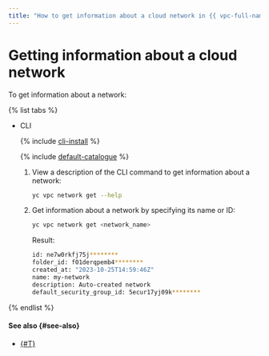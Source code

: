 ```yaml
---
title: "How to get information about a cloud network in {{ vpc-full-name }}"
---
```


# Getting information about a cloud network

To get information about a network:

{% list tabs %}

- CLI

   {% include [cli-install](../../_includes/cli-install.md) %}

   {% include [default-catalogue](../../_includes/default-catalogue.md) %}

   1. View a description of the CLI command to get information about a network:

      ```bash
      yc vpc network get --help
      ```

   1. Get information about a network by specifying its name or ID:

      ```bash
      yc vpc network get <network_name>
      ```

      Result:

      ```bash
      id: ne7w0rkfj75j********
      folder_id: f01derqpemb4********
      created_at: "2023-10-25T14:59:46Z"
      name: my-network
      description: Auto-created network
      default_security_group_id: 5ecur17yj09k********
      ```

{% endlist %}

#### See also {#see-also}

* [{#T}](subnet-get-info.md)